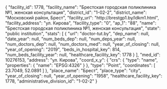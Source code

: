 {
    "facility_id": 1778,
    "facility_name": "Брестская городская поликлиника №1, женская консультация",
    "district_id": "1-02-2",
    "district_name": "Московский район, Брест",
    "facility_url": "http:\/\/brestgp1.by\/ldkm1.html",
    "facility_address": "ул. Кирова",
    "facility_type": "0",
    "ap_1": "88",
    "name": "Брестская городская поликлиника №1, женская консультация",
    "state": "public institution",
    "stats": [
        {
            "url": "doctor-tut.by",
            "dep_name": null,
            "date_year": null,
            "num_beds_dep": null,
            "num_deps_year": null,
            "num_doctors_dep": null,
            "num_doctors_med": null,
            "year_of_closing": null,
            "year_of_opening": "2019",
            "beds_in_hospital_key": 814,
            "num_beds_facility_year": null,
            "healthcare_facility_key": 1778
        }
    ],
    "med_id": 10276153,
    "address": "ул. Кирова",
    "coord_x_y": {
        "crs": {
            "type": "name",
            "properties": {
                "name": "EPSG:4326"
            }
        },
        "type": "Point",
        "coordinates": [
            23.7049,
            52.0891
        ]
    },
    "place_name": "Брест",
    "place_type": "city",
    "year_of_closing": null,
    "year_of_opening": "1958",
    "healthcare_facility_key": 1778,
    "administrative_division_id": "1-02-2"
}